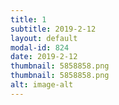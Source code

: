 ```yaml
---
title: 1
subtitle: 2019-2-12
layout: default
modal-id: 824
date: 2019-2-12
thumbnail: 5858858.png
thumbnail: 5858858.png
alt: image-alt
---
```

